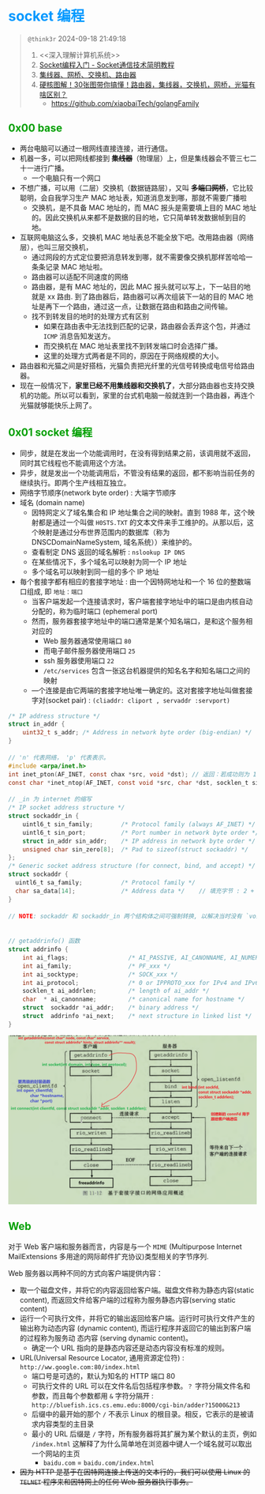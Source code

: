 # <font color=#0099ff> **socket 编程** </font>

> `@think3r` 2024-09-18 21:49:18 <br/>
>
> 1. <<深入理解计算机系统>>
> 2. [Socket编程入门 - Socket通信技术简明教程](https://www.dotcpp.com/course/socket/)
> 3. [集线器、网桥、交换机、路由器](https://zhuanlan.zhihu.com/p/649762444)
> 4. [硬核图解！30张图带你搞懂！路由器，集线器，交换机，网桥，光猫有啥区别？](https://golangguide.top/%E8%AE%A1%E7%AE%97%E6%9C%BA%E5%9F%BA%E7%A1%80/%E7%BD%91%E7%BB%9C%E5%9F%BA%E7%A1%80/%E6%A0%B8%E5%BF%83%E7%9F%A5%E8%AF%86%E7%82%B9/%E7%A1%AC%E6%A0%B8%E5%9B%BE%E8%A7%A3%EF%BC%8130%E5%BC%A0%E5%9B%BE%E5%B8%A6%E4%BD%A0%E6%90%9E%E6%87%82%EF%BC%81%E8%B7%AF%E7%94%B1%E5%99%A8%EF%BC%8C%E9%9B%86%E7%BA%BF%E5%99%A8%EF%BC%8C%E4%BA%A4%E6%8D%A2%E6%9C%BA%EF%BC%8C%E7%BD%91%E6%A1%A5%EF%BC%8C%E5%85%89%E7%8C%AB%E6%9C%89%E5%95%A5%E5%8C%BA%E5%88%AB%EF%BC%9F.html)
>    - <https://github.com/xiaobaiTech/golangFamily>

## <font color=#009A000> 0x00 base </font>

- 两台电脑可以通过一根网线直接连接，进行通信。
- 机器一多，可以把网线都接到 ~~**集线器**~~（物理层）上，但是集线器会不管三七二十一进行广播。
  - 一个电脑只有一个网口
- 不想广播，可以用（二层）交换机（数据链路层），又叫 ~~**多端口网桥**~~，它比较聪明，会自我学习生产 MAC 地址表，知道消息发到哪，那就不需要广播啦
  - 交换机，是不具备 MAC 地址的，而 MAC 报头是需要填上目的 MAC 地址的。因此交换机从来都不是数据的目的地，它只简单转发数据帧到目的地。
- 互联网电脑这么多，交换机 MAC 地址表总不能全放下吧。改用路由器（网络层），也叫三层交换机，
  - 通过网段的方式定位要把消息转发到哪，就不需要像交换机那样苦哈哈一条条记录 MAC 地址啦。
  - 路由器可以适配不同速度的网络
  - 路由器，是有 MAC 地址的，因此 MAC 报头就可以写上，下一站目的地就是 xx 路由. 到了路由器后，路由器可以再次组装下一站的目的 MAC 地址是再下一个路由，通过这一点，让数据在路由和路由之间传输。
  - 找不到转发目的地时的处理方式有区别
    - 如果在路由表中无法找到匹配的记录，路由器会丢弃这个包，并通过 `ICMP` 消息告知发送方。
    - 而交换机在 MAC 地址表里找不到转发端口时会选择广播。
    - 这里的处理方式两者是不同的，原因在于网络规模的大小。
- 路由器和光猫之间是好搭档，光猫负责把光纤里的光信号转换成电信号给路由器。
- 现在一般情况下，**家里已经不用集线器和交换机了**，大部分路由器也支持交换机的功能。所以可以看到，家里的台式机电脑一般就连到一个路由器，再连个光猫就够能快乐上网了。

## <font color=#009A000> 0x01 socket 编程 </font>

- 同步，就是在发出一个功能调用时，在没有得到结果之前，该调用就不返回，同时其它线程也不能调用这个方法。
- 异步，就是发出一个功能调用后，不管没有结果的返回，都不影响当前任务的继续执行。即两个生产线相互独立。
- 网络字节顺序(network byte order) : 大端字节顺序
- 域名 (domain name)
  - 因特网定义了域名集合和 IP 地址集合之间的映射。直到 1988 年，这个映射都是通过一个叫做 `H0STS.TXT` 的文本文件来手工维护的。从那以后，这个映射是通过分布世界范围内的数据库（称为 DNSCDomainNameSystem, 域名系统））来维护的。
  - 查看制定 DNS 返回的域名解析 : `nslookup IP DNS`
  - 在某些情况下，多个域名可以映射为同一个 IP 地址
  - 多个域名可以映射到同一组的多个 IP 地址
- 毎个套接字都有相应的套接字地址 : 由一个因特网地址和一个 16 位的整数端口组成, 即 `地址：端口`
  - 当客户端发起一个连接请求时，客户端套接字地址中的端口是由内核自动分配的，称为临时端口 (ephemeral port)
  - 然而，服务器套接字地址中的端口通常是某个知名端口，是和这个服务相对应的
    - Web 服务器通常使用端口 `80`
    - 而电子邮件服务器使用端口 `25`
    - ssh 服务器使用端口 `22`
    - `/etc/services` 包含一张这台机器提供的知名名字和知名端口之间的映射
  - —个连接是由它两端的套接字地址唯一确定的。这对套接字地址叫做套接字对(socket pair) : `(cliaddr: cliport , servaddr :servport)`

```c
/* IP address structure */
struct in_addr {
    uint32_t s_addr; /* Address in network byte order (big-endian) */
}

// 'n' 代表网络， 'p' 代表表示。
#include <arpa/inet.h>
int inet_pton(AF_INET, const chax *src, void *dst); // 返回：若成功则为 1，若 src 为非法点分十进制地址则为 0, 若出错则为一1。
const char *inet_ntop(AF_INET, const void *src, char *dst, socklen_t size); // 返回：若成功则指向点分十进制字符串的指针，若出错则为 NULL

// _in 为 internet 的缩写
/* IP socket address structure */
struct sockaddr_in {
    uintl6_t sin_family;        /* Protocol family (always AF_INET) */
    uintl6_t sin_port;          /* Port number in network byte order */   // 16bit 端口号
    struct in_addr sin_addr;    /* IP address in network byte order */    // IP　地址
    unsigned char sin_zero[8];  /* Pad to sizeof(struct sockaddr) */
};
/* Generic socket address structure (for connect, bind, and accept) */
struct sockaddr {
  uintl6_t sa_family;           /* Protocol family */
  char sa_data[14];             /* Address data */    // 填充字节 : 2 + 4 + 8 = 14 ; sizeof(sockaddr) = sizeof(sockaddr_in)
}

// NOTE: sockaddr 和 sockaddr_in 两个结构体之间可强制转换, 以解决当时没有 `void*` 的问题


// getaddrinfo() 函数
struct addrinfo {
    int ai_flags;                 /* AI_PASSIVE, AI_CANONNAME, AI_NUMERICHOST */
    int ai_family;                /* PF_xxx */                                // IPV*/IPV4/IPV6
    int ai_socktype;              /* SOCK_xxx */                              // TCP/UDP
    int ai_protocol;              /* 0 or IPPROTO_xxx for IPv4 and IPv6 */
    socklen_t ai_addrlen;         /* length of ai_addr */
    char  * ai_canonname;         /* canonical name for hostname */
    struct  sockaddr *ai_addr;    /* binary address */
    struct  addrinfo *ai_next;    /* next structure in linked list */         // 链表...
}
```

![socket_func](../image/socketFunc.png)

## <font color=#009A000> Web </font>

对于 Web 客户端和服务器而言，内容是与一个 `MIME` (Multipurpose Internet MailExtensions 多用途的网际邮件扩充协议)类型相关的字节序列.

Web 服务器以两种不同的方式向客户端提供内容：

- 取一个磁盘文件，并将它的内容返回给客户端。磁盘文件称为静态内容(static content), 而返回文件给客户端的过程称为服务静态内容(serving static content)
- 运行一个可执行文件，并将它的输出返回给客户端。运行时可执行文件产生的输出称为动态内容 (dynamic content), 而运行程序并返回它的输出到客户端的过程称为服务动 态内容 (serving dynamic content)。
  - 确定一个 URL 指向的是静态内容还是动态内容没有标准的规则。
- URL(Universal Resource Locator, 通用资源定位符) : `http://ww.google.com:80/index.html`
  - 端口号是可选的，默认为知名的 HTTP 端口 80
  - 可执行文件的 URL 可以在文件名后包括程序参数。`？` 字符分隔文件名和参数，而且每个参数都用 `&` 字符分隔开 : `http://bluefish.ics.cs.emu.edu:8000/cgi-bin/adder?15000&213`
  - 后缀中的最开始的那个 `/` 不表示 Linux 的根目录。相反，它表示的是被请求内容类型的主目录
  - 最小的 URL 后缀是 `/` 字符，所有服务器将其扩展为某个默认的主页，例如 `/index.html` 这解释了为什么简单地在浏览器中键人一个域名就可以取出一个网站的主页
    - `baidu.com` = `baidu.com/index.html`
- ~~因为 HTTP 是基于在因特网连接上传送的文本行的，我们可以使用 Linux 的 `TELNET` 程序来和因特网上的任何 Web 服务器执行事务。~~
